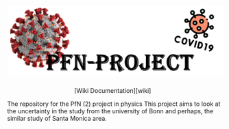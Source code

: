 <h1 align="center">
  <img src="images/Banner.png" alt="Banner" />
</h1>

<div align="center">
  [Wiki Documentation][wiki]&nbsp;&nbsp;&nbsp;
</div>

The repository for the PfN (2) project in physics
This project aims to look at the uncertainty in the study from the university of Bonn and perhaps, the similar study of Santa Monica area.

